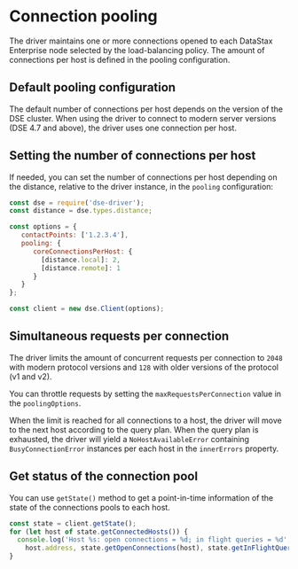 # Connection pooling

The driver maintains one or more connections opened to each DataStax Enterprise node selected by the load-balancing
policy.
The amount of connections per host is defined in the pooling configuration.

## Default pooling configuration 

The default number of connections per host depends on the version of the DSE cluster.
When using the driver to connect to modern server versions (DSE 4.7 and above), the driver uses one
connection per host.

## Setting the number of connections per host 

If needed, you can set the number of connections per host depending on the distance, relative to the driver instance,
in the `pooling` configuration:

```javascript
const dse = require('dse-driver');
const distance = dse.types.distance;

const options = {
   contactPoints: ['1.2.3.4'],
   pooling: {
      coreConnectionsPerHost: {
        [distance.local]: 2,
        [distance.remote]: 1
      } 
   }
};

const client = new dse.Client(options);
```

## Simultaneous requests per connection

The driver limits the amount of concurrent requests per connection to `2048` with modern protocol versions and `128` 
with older versions of the protocol (v1 and v2).

You can throttle requests by setting the `maxRequestsPerConnection` value in the `poolingOptions`.

When the limit is reached for all connections to a host, the driver will move to the next host according to the query
plan. When the query plan is exhausted, the driver will yield a `NoHostAvailableError` containing 
`BusyConnectionError` instances per each host in the `innerErrors` property.  

## Get status of the connection pool

You can use `getState()` method to get a point-in-time information of the state of the connections pools to each host.

```javascript
const state = client.getState();
for (let host of state.getConnectedHosts()) {
  console.log('Host %s: open connections = %d; in flight queries = %d',
    host.address, state.getOpenConnections(host), state.getInFlightQueries(host));
}
```